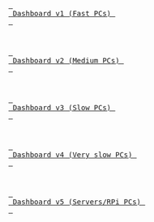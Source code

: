 <br>

[<kbd> <br> Dashboard v1 (Fast PCs) <br> </kbd>][Link1]

<br>

[<kbd> <br> Dashboard v2 (Medium PCs) <br> </kbd>][Link2]

<br>

[<kbd> <br> Dashboard v3 (Slow PCs) <br> </kbd>][Link3]

<br>

[<kbd> <br> Dashboard v4 (Very slow PCs) <br> </kbd>][Link4]

<br>

[<kbd> <br> Dashboard v5 (Servers/RPi PCs) <br> </kbd>][Link5]

<br>


<!---------------------------------------------------------------------------->

[Link1]: https://lmlask.github.io/hamdashboard/v1/hamdash.html
[Link2]: https://lmlask.github.io/hamdashboard/v2/hamdash.html
[Link3]: https://lmlask.github.io/hamdashboard/v3/hamdash.html
[Link4]: https://lmlask.github.io/hamdashboard/v4/hamdash.html
[Link5]: https://lmlask.github.io/hamdashboard/v5/hamdash.html
